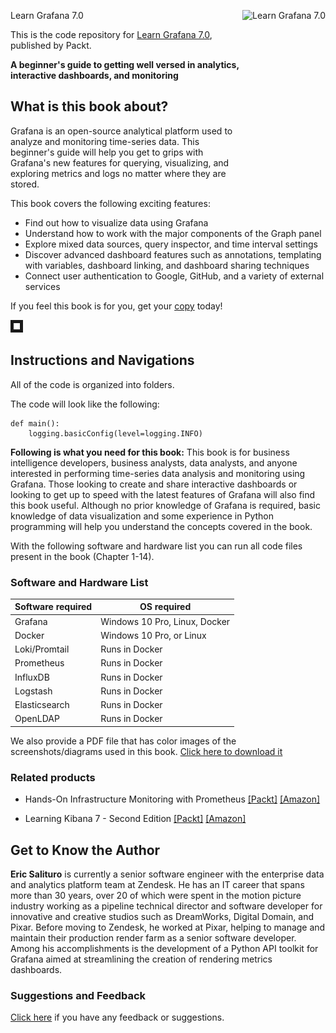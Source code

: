
<a href="https://www.packtpub.com/eu/data/learn-grafana-7-0?utm_source=github&utm_medium=repository&utm_campaign=9781838826581"><img src="https://www.packtpub.com/media/catalog/product/cache/bf3310292d6e1b4ca15aeea773aca35e/9/7/9781838826581-original_36.jpeg" alt="Learn Grafana 7.0" height="256px" align="right"></a>Learn Grafana 7.0

This is the code repository for [Learn Grafana 7.0](https://www.packtpub.com/eu/data/learn-grafana-7-0?utm_source=github&utm_medium=repository&utm_campaign=9781838826581), published by Packt.

**A beginner's guide to getting well versed in analytics, interactive dashboards, and monitoring**

## What is this book about?
Grafana is an open-source analytical platform used to analyze and monitoring time-series data. This beginner's guide will help you get to grips with Grafana's new features for querying, visualizing, and exploring metrics and logs no matter where they are stored.

This book covers the following exciting features: 
* Find out how to visualize data using Grafana
* Understand how to work with the major components of the Graph panel
* Explore mixed data sources, query inspector, and time interval settings
* Discover advanced dashboard features such as annotations, templating with variables, dashboard linking, and dashboard sharing techniques
* Connect user authentication to Google, GitHub, and a variety of external services

If you feel this book is for you, get your [copy](https://www.amazon.com/dp/1838826580) today!

<a href="https://www.packtpub.com/?utm_source=github&utm_medium=banner&utm_campaign=GitHubBanner"><img src="https://raw.githubusercontent.com/PacktPublishing/GitHub/master/GitHub.png" alt="https://www.packtpub.com/" border="5" /></a>

## Instructions and Navigations
All of the code is organized into folders.

The code will look like the following:
```
def main():
    logging.basicConfig(level=logging.INFO)
```

**Following is what you need for this book:**
This book is for business intelligence developers, business analysts, data analysts, and anyone interested in performing time-series data analysis and monitoring using Grafana. Those looking to create and share interactive dashboards or looking to get up to speed with the latest features of Grafana will also find this book useful. Although no prior knowledge of Grafana is required, basic knowledge of data visualization and some experience in Python programming will help you understand the concepts covered in the book.	

With the following software and hardware list you can run all code files present in the book (Chapter 1-14).

### Software and Hardware List

| Software required                   | OS required                        |
| ------------------------------------| -----------------------------------|
| Grafana                             | Windows 10 Pro, Linux, Docker      |
| Docker                              | Windows 10 Pro, or Linux |
| Loki/Promtail	                      | Runs in Docker
| Prometheus                          | Runs in Docker |
| InfluxDB                            | Runs in Docker |
| Logstash                            | Runs in Docker |
| Elasticsearch                       | Runs in Docker |
| OpenLDAP                            | Runs in Docker |



We also provide a PDF file that has color images of the screenshots/diagrams used in this book. [Click here to download it](https://static.packt-cdn.com/downloads/9781838826581_ColorImages.pdf)

### Related products <Other books you may enjoy>
* Hands-On Infrastructure Monitoring with Prometheus [[Packt]](https://www.packtpub.com/eu/virtualization-and-cloud/hands-infrastructure-monitoring-prometheus?utm_source=github&utm_medium=repository&utm_campaign=9781789612349) [[Amazon]](https://www.amazon.com/dp/B07MT42315)

* Learning Kibana 7 - Second Edition [[Packt]](https://www.packtpub.com/eu/data/learning-kibana-7-second-edition?utm_source=github&utm_medium=repository&utm_campaign=9781838550363) [[Amazon]](https://www.amazon.com/dp/B07V4SQR6T)

## Get to Know the Author
**Eric Salituro**
is currently a senior software engineer with the enterprise data and analytics platform team at Zendesk. He has an IT career that spans more than 30 years, over 20 of which were spent in the motion picture industry working as a pipeline technical director and software developer for innovative and creative studios such as DreamWorks, Digital Domain, and Pixar. Before moving to Zendesk, he worked at Pixar, helping to manage and maintain their production render farm as a senior software developer. Among his accomplishments is the development of a Python API toolkit for Grafana aimed at streamlining the creation of rendering metrics dashboards.

### Suggestions and Feedback
[Click here](https://docs.google.com/forms/d/e/1FAIpQLSdy7dATC6QmEL81FIUuymZ0Wy9vH1jHkvpY57OiMeKGqib_Ow/viewform) if you have any feedback or suggestions.
